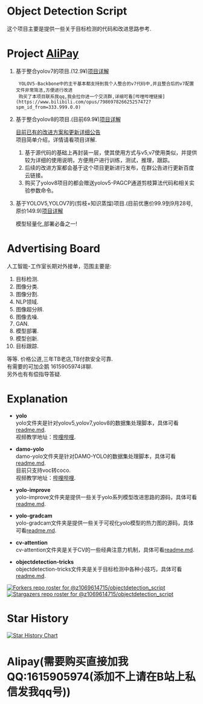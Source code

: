 # Object Detection Script
这个项目主要是提供一些关于目标检测的代码和改进思路参考.

# Project [AliPay](#0)
1. 基于整合yolov7的项目.(12.9¥)[项目详解](https://t.bilibili.com/798697826625257472#reply245141740)  

        YOLOV5-Backbone中的主干基本都支持到我个人整合的v7代码中,并且整合后的v7配置文件非常简洁,方便进行改进
        购买了本项目联系我qq,我会拉你进一个交流群,详细可看[哔哩哔哩链接](https://www.bilibili.com/opus/798697826625257472?spm_id_from=333.999.0.0)

2. 基于整合yolov8的项目.(目前69.9¥)[项目详解](https://www.bilibili.com/opus/804136088201330745?spm_id_from=333.999)
    
    [目前已有的改进方案和更新详细公告](https://github.com/z1069614715/objectdetection_script/blob/master/yolo-improve/yolov8-project.md)  
    项目简单介绍，详情请看项目详解.
    1. 基于源代码的基础上再封装一层，使其使用方式与v5,v7使用类似，并提供较为详细的使用说明，方便用户进行训练，测试，推理，跟踪。
    2. 后续的改进方案都会基于这个项目更新进行发布，在群公告进行更新百度云链接。
    3. 购买了yolov8项目的都会赠送yolov5-PAGCP通道剪枝算法代码和相关实验参数命令。

3. 基于YOLOV5,YOLOV7的(剪枝+知识蒸馏)项目.(目前优惠价99.9到9月28号,原价149.9)[项目详解](https://github.com/z1069614715/objectdetection_script/blob/master/yolo-improve/yolov5v7-light.md)

    模型轻量化,部署必备之一!

# Advertising Board
人工智能-工作室长期对外接单，范围主要是:
1. 目标检测.
2. 图像分类.
3. 图像分割.
4. NLP领域.
5. 图像超分辨.
6. 图像去噪.
7. GAN.
8. 模型部署.
9. 模型创新. 
10. 目标跟踪.

等等. 价格公道,三年TB老店,TB付款安全可靠.  
有需要的可加企鹅 1615905974详聊.  
另外也有有偿指导答疑.  

# Explanation
- **yolo**  
    yolo文件夹是针对yolov5,yolov7,yolov8的数据集处理脚本，具体可看[readme.md](https://github.com/z1069614715/objectdetection_script/blob/master/yolo/readme.md).  
    视频教学地址：[哔哩哔哩](https://www.bilibili.com/video/BV1tM411a7it/).  

- **damo-yolo**  
    damo-yolo文件夹是针对DAMO-YOLO的数据集处理脚本，具体可看[readme.md](https://github.com/z1069614715/objectdetection_script/blob/master/damo-yolo/readme.md).  
    目前只支持voc转coco.  
    视频教学地址：[哔哩哔哩](https://www.bilibili.com/video/BV1M24y1v7Uf/).   

- **yolo-improve**  
    yolo-improve文件夹是提供一些关于yolo系列模型改进思路的源码，具体可看[readme.md](https://github.com/z1069614715/objectdetection_script/blob/master/yolo-improve/readme.md).   

- **yolo-gradcam**  
    yolo-gradcam文件夹是提供一些关于可视化yolo模型的热力图的源码，具体可看[readme.md](https://github.com/z1069614715/objectdetection_script/blob/master/yolo-gradcam/README.md).

- **cv-attention**  
    cv-attention文件夹是关于CV的一些经典注意力机制，具体可看[readme.md](https://github.com/z1069614715/objectdetection_script/blob/master/cv-attention/readme.md).

- **objectdetection-tricks**  
    objectdetection-tricks文件夹是关于目标检测中各种小技巧，具体可看[readme.md](https://github.com/z1069614715/objectdetection_script/blob/master/objectdetection-tricks/readme.md).
    
[![Forkers repo roster for @z1069614715/objectdetection_script](https://reporoster.com/forks/z1069614715/objectdetection_script)](https://github.com/z1069614715/objectdetection_script/network/members)
[![Stargazers repo roster for @z1069614715/objectdetection_script](https://reporoster.com/stars/z1069614715/objectdetection_script)](https://github.com/z1069614715/objectdetection_script/stargazers)

# Star History

[![Star History Chart](https://api.star-history.com/svg?repos=z1069614715/objectdetection_script&type=Date)](https://star-history.com/#z1069614715/objectdetection_script&Date)

<a id="0"></a>

# Alipay(需要购买直接加我QQ:1615905974(添加不上请在B站上私信发我qq号))
<!-- ![Alipay](images/ZFB.jpg)   -->
